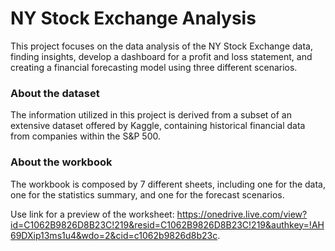 # NY Stock Exchange Analysis

This project focuses on the data analysis of the NY Stock Exchange data, finding insights, develop a dashboard for a profit and loss statement, and creating a financial forecasting model using three different scenarios.

### About the dataset

The information utilized in this project is derived from a subset of an extensive dataset offered by Kaggle, containing historical financial data from companies within the S&P 500.

### About the workbook

The workbook is composed by 7 different sheets, including one for the data, one for the statistics summary, and one for the forecast scenarios.

Use link for a preview of the worksheet: https://onedrive.live.com/view?id=C1062B9826D8B23C!219&resid=C1062B9826D8B23C!219&authkey=!AH69DXip13ms1u4&wdo=2&cid=c1062b9826d8b23c.
